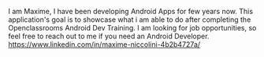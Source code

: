 I am Maxime, I have been developing Android Apps for few years now.
This application's goal is to showcase what i am able to do after completing the Openclassrooms Android Dev Training.
I am looking for job opportunities, so feel free to reach out to me if you need an Android Developer. https://www.linkedin.com/in/maxime-niccolini-4b2b4727a/


